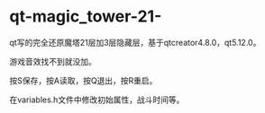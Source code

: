 # qt-magic_tower-21-
qt写的完全还原魔塔21层加3层隐藏层，基于qtcreator4.8.0，qt5.12.0。

游戏音效找不到就没加。

按S保存，按A读取，按Q退出，按R重启。

在variables.h文件中修改初始属性，战斗时间等。

